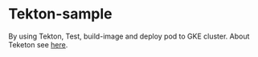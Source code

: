 # Tekton-sample
By using Tekton, Test, build-image and deploy pod to GKE cluster.
About Teketon see [here](https://github.com/tektoncd/pipeline).